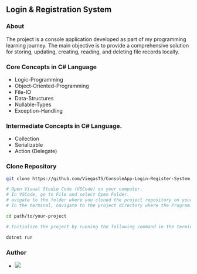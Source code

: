 ## Login & Registration System

### About
<p>The project is a console application developed as part of my programming learning journey. The main objective is to provide a comprehensive solution for storing, updating, creating, reading, and deleting file records locally.</p>

### Core Concepts in C# Language
- Logic-Programming
- Object-Oriented-Programming
- File-IO
- Data-Structures
- Nullable-Types
- Exception-Handling
  
### Intermediate Concepts in C# Language.
- Collection
- Serializable
- Action (Delegate)

### Clone Repository
```bash
git clone https://github.com/ViegasTS/ConsoleApp-Login-Register-System.git

# Open Visual Studio Code (VSCode) on your computer.
# In VSCode, go to File and select Open Folder.
# avigate to the folder where you cloned the project repository on your computer and select the folder.
# In the terminal, navigate to the project directory where the Program.cs file is located using the following command:

cd path/to/your-project

# Initialize the project by running the following command in the terminal:

dotnet run
``` 

### Author
- [<img src="https://img.shields.io/badge/linkedin-%230077B5.svg?style=for-the-badge&logo=linkedin&logoColor=white">](https://www.linkedin.com/in/BrendoViegas)
